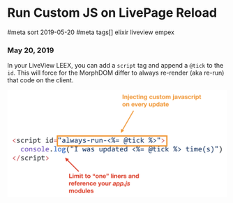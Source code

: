 # Run Custom JS on LivePage Reload
#meta sort 2019-05-20
#meta tags[] elixir liveview empex
### May 20, 2019

In your LiveView LEEX, you can add a `script` tag and append a `@tick` to the `id`.
This will force for the MorphDOM differ to always re-render (aka re-run) that code on the client.

![Create a script with tick ID](script_id_with_tick.png?raw=true)
